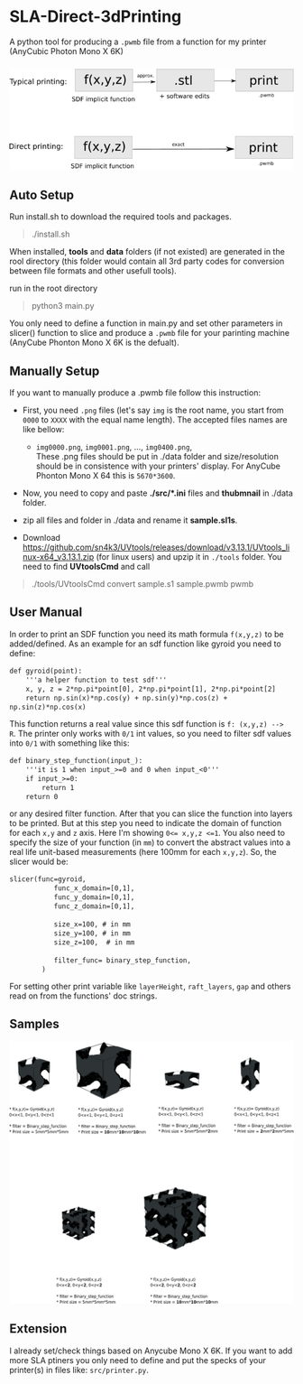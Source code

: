 # SLA-Direct-3dPrinting
A python tool for producing a ```.pwmb``` file from a function for my printer (AnyCubic Photon Mono X 6K)

#####

![image](./docs/images/direct_printing.png)

#####

## Auto Setup

Run install.sh to download the required tools and packages.
> ./install.sh





When installed, **tools**  and **data** folders (if not existed) are generated in the rool directory (this folder would contain all 3rd party codes for conversion between file formats and other usefull tools). 

run in the root directory 
> python3 main.py

You only need to define a function in main.py and set other parameters in slicer() function to slice and produce a ```.pwmb``` file for your parinting machine (AnyCube Phonton Mono X 6K is the defualt).

## Manually Setup
If you want to manually produce a .pwmb file follow this instruction:
- First, you need ```.png``` files (let's say ```img``` is the root name, you start from ```0000``` to ```XXXX``` with the equal name length). The accepted files names are like bellow:
    * ```img0000.png```, ```img0001.png```, ..., ```img0400.png```,         
These .png files should be put in ./data folder and size/resolution should be in consistence with your printers' display. For   AnyCube Phonton Mono X 64 this is ```5670*3600```.      

- Now, you need to copy and paste **./src/*.ini** files and **thubmnail** in ./data folder. 

- zip all files and folder in ./data and rename it **sample.sl1s**.
- Download https://github.com/sn4k3/UVtools/releases/download/v3.13.1/UVtools_linux-x64_v3.13.1.zip (for linux users) and upzip it in ```./tools``` folder. You need to find **UVtoolsCmd** and call
> ./tools/UVtoolsCmd convert sample.s1 sample.pwmb pwmb

## User Manual

In order to print an SDF function you need its math formula ```f(x,y,z)``` to be added/defined. As an example for an sdf function like gyroid you need to define:
```
def gyroid(point):
    '''a helper function to test sdf'''
    x, y, z = 2*np.pi*point[0], 2*np.pi*point[1], 2*np.pi*point[2]
    return np.sin(x)*np.cos(y) + np.sin(y)*np.cos(z) + np.sin(z)*np.cos(x) 
```
This function returns a real value since this sdf function is ```f: (x,y,z) --> R```. The printer only works with ```0/1``` int values, so you need to filter sdf values into ```0/1``` with something like this:

```
def binary_step_function(input_):
    '''it is 1 when input_>=0 and 0 when input_<0'''
    if input_>=0:
        return 1
    return 0
```
or any desired filter function. After that you can slice the function into layers to be printed. But at this step you need to indicate the domain of function for each ```x,y``` and ```z``` axis. Here I'm showing ```0<= x,y,z <=1```. You also need to specify the size of your function (in ```mm```) to convert the abstract values into a real life unit-based measurements (here 100mm for each ```x,y,z```). So, the slicer would be:

```
slicer(func=gyroid,
           func_x_domain=[0,1],
           func_y_domain=[0,1],
           func_z_domain=[0,1],
           
           size_x=100, # in mm
           size_y=100, # in mm
           size_z=100,  # in mm
           
           filter_func= binary_step_function,
        )
```
For setting other print variable like   ```layerHeight```, ```raft_layers```,  ```gap``` and others read on from the functions' doc strings.
## Samples
![image](./docs/images/sizes.png)
## Extension
I already set/check things based on Anycube Mono X 6K. If you want to add more SLA ptiners you only need to define and put the specks of your printer(s) in files like: ```src/printer.py```. 
